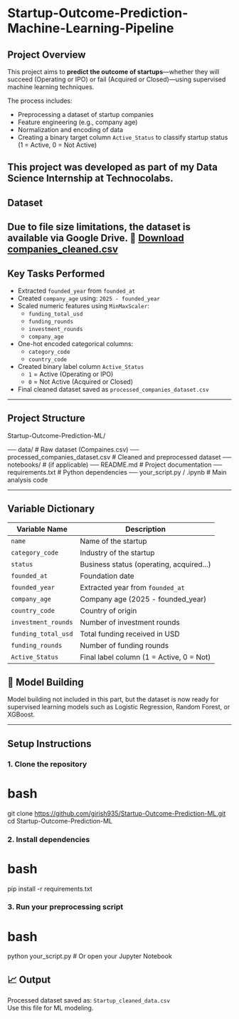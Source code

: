 # Startup-Outcome-Prediction-Machine-Learning-Pipeline
##  Project Overview
This project aims to **predict the outcome of startups**—whether they will succeed (Operating or IPO) or fail (Acquired or Closed)—using supervised machine learning techniques.  

The process includes:
- Preprocessing a dataset of startup companies
- Feature engineering (e.g., company age)
- Normalization and encoding of data
- Creating a binary target column `Active_Status` to classify startup status (1 = Active, 0 = Not Active)

This project was developed as part of my **Data Science Internship at Technocolabs**.
---
##  Dataset
Due to file size limitations, the dataset is available via Google Drive.
🔗 [Download companies_cleaned.csv]( https://drive.google.com/file/d/1rsWPL2ClXEoBjJ4VOiSia1UDLUfGKGqA/view?usp=sharing )
---

## Key Tasks Performed

-  Extracted `founded_year` from `founded_at`
-  Created `company_age` using: `2025 - founded_year`
-  Scaled numeric features using `MinMaxScaler`:
    - `funding_total_usd`
    - `funding_rounds`
    - `investment_rounds`
    - `company_age`
-  One-hot encoded categorical columns:
    - `category_code`
    - `country_code`
-  Created binary label column `Active_Status`
    - `1` = Active (Operating or IPO)
    - `0` = Not Active (Acquired or Closed)
-  Final cleaned dataset saved as `processed_companies_dataset.csv`

---

## Project Structure

Startup-Outcome-Prediction-ML/

── data/                            # Raw dataset (Compaines.csv)
── processed_companies_dataset.csv  # Cleaned and preprocessed dataset
── notebooks/                       # (if applicable)
── README.md                        # Project documentation
── requirements.txt                 # Python dependencies
── your_script.py / .ipynb          # Main analysis code

---

##  Variable Dictionary

| Variable Name         | Description                                |
|-----------------------|--------------------------------------------|
| `name`                | Name of the startup                        |
| `category_code`       | Industry of the startup                    |
| `status`              | Business status (operating, acquired...)   |
| `founded_at`          | Foundation date                            |
| `founded_year`        | Extracted year from `founded_at`           |
| `company_age`         | Company age (2025 - founded_year)          |
| `country_code`        | Country of origin                          |
| `investment_rounds`   | Number of investment rounds                |
| `funding_total_usd`   | Total funding received in USD              |
| `funding_rounds`      | Number of funding rounds                   |
| `Active_Status`       | Final label column (1 = Active, 0 = Not)   |

## 🧪 Model Building

Model building not included in this part, but the dataset is now ready for supervised learning models such as Logistic Regression, Random Forest, or XGBoost.

---

##  Setup Instructions

### 1. Clone the repository

# bash
git clone https://github.com/girish935/Startup-Outcome-Prediction-ML.git
cd Startup-Outcome-Prediction-ML

### 2. Install dependencies

# bash
pip install -r requirements.txt

### 3. Run your preprocessing script

# bash
python your_script.py  # Or open your Jupyter Notebook

## 📈 Output

Processed dataset saved as: `Startup_cleaned_data.csv`  
Use this file for ML modeling.






